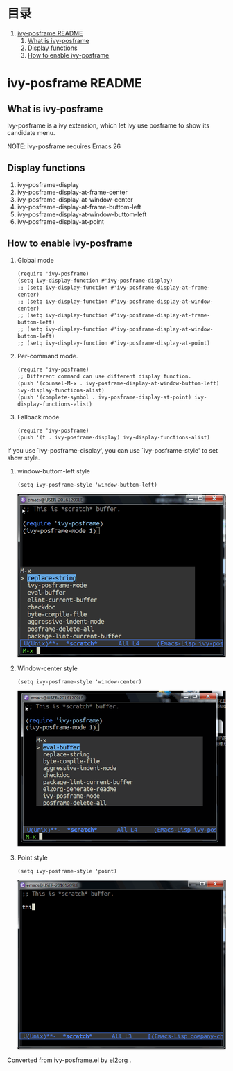 
# &#30446;&#24405;

1.  [ivy-posframe README](#org7b266e1)
    1.  [What is ivy-posframe](#org1c5b744)
    2.  [Display functions](#org2ebfad6)
    3.  [How to enable ivy-posframe](#orgf7e39d4)


<a id="org7b266e1"></a>

# ivy-posframe README


<a id="org1c5b744"></a>

## What is ivy-posframe

ivy-posframe is a ivy extension, which let ivy use posframe
to show its candidate menu.

NOTE: ivy-posframe requires Emacs 26


<a id="org2ebfad6"></a>

## Display functions

1.  ivy-posframe-display
2.  ivy-posframe-display-at-frame-center
3.  ivy-posframe-display-at-window-center
4.  ivy-posframe-display-at-frame-buttom-left
5.  ivy-posframe-display-at-window-buttom-left
6.  ivy-posframe-display-at-point


<a id="orgf7e39d4"></a>

## How to enable ivy-posframe

1.  Global mode

        (require 'ivy-posframe)
        (setq ivy-display-function #'ivy-posframe-display)
        ;; (setq ivy-display-function #'ivy-posframe-display-at-frame-center)
        ;; (setq ivy-display-function #'ivy-posframe-display-at-window-center)
        ;; (setq ivy-display-function #'ivy-posframe-display-at-frame-buttom-left)
        ;; (setq ivy-display-function #'ivy-posframe-display-at-window-buttom-left)
        ;; (setq ivy-display-function #'ivy-posframe-display-at-point)
2.  Per-command mode.

        (require 'ivy-posframe)
        ;; Different command can use different display function.
        (push '(counsel-M-x . ivy-posframe-display-at-window-buttom-left) ivy-display-functions-alist)
        (push '(complete-symbol . ivy-posframe-display-at-point) ivy-display-functions-alist)
3.  Fallback mode

        (require 'ivy-posframe)
        (push '(t . ivy-posframe-display) ivy-display-functions-alist)

If you use \`ivy-posframe-display', you can use \`ivy-posframe-style'
to set show style.

1.  window-buttom-left style

        (setq ivy-posframe-style 'window-buttom-left)

    ![img](./snapshots/ivy-posframe1.gif)
2.  Window-center style

        (setq ivy-posframe-style 'window-center)

    ![img](./snapshots/ivy-posframe2.gif)
3.  Point style

        (setq ivy-posframe-style 'point)

    ![img](./snapshots/ivy-posframe3.gif)



Converted from ivy-posframe.el by [el2org](https://github.com/tumashu/el2org) .